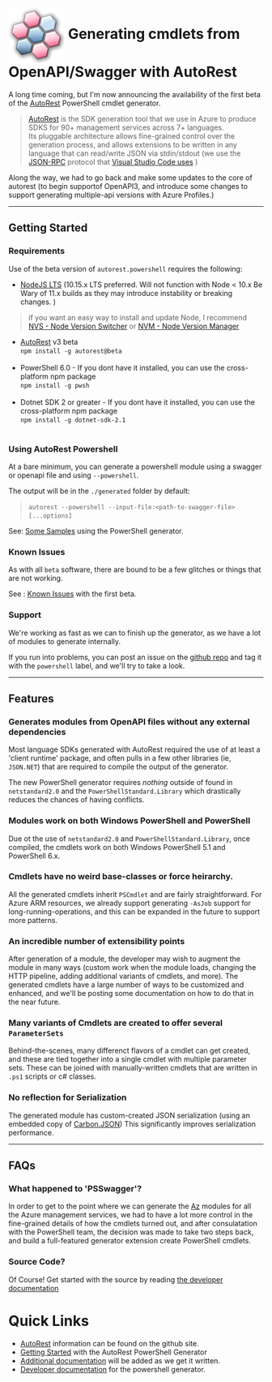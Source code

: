 # <img align="center" src="https://github.com/Azure/autorest/raw/master/docs/images/logo.png"> Generating cmdlets from OpenAPI/Swagger with AutoRest

A long time coming, but I'm now announcing the availability of the first beta of the [AutoRest](https://aka.ms/autorest) PowerShell cmdlet generator.

> [AutoRest](http://github.com/Azure/autorest) is the SDK generation tool that we use in Azure to produce SDKS for 90+ management services across 7+ languages. <br>Its pluggable architecture allows fine-grained control over the generation process, and allows extensions to be written in any language that can read/write JSON via stdin/stdout (we use the [JSON-RPC](https://www.npmjs.com/package/vscode-jsonrpc) protocol that [Visual Studio Code uses](https://code.visualstudio.com) )

Along the way, we had to go back and make some updates to the core of autorest (to begin supportof OpenAPI3, and introduce some changes to support generating multiple-api versions with Azure Profiles.)

<hr>

## Getting Started

### Requirements

Use of the beta version of `autorest.powershell` requires the following:

- [NodeJS LTS](https://nodejs.org) (10.15.x LTS preferred. Will not function with Node < 10.x Be Wary of 11.x builds as they may introduce instability or breaking changes. ) 
> if you want an easy way to install and update Node, I recommend [NVS - Node Version Switcher](https://github.com/Azure/autorest/blob/master/docs/nodejs/installing-via-nvs.md) or [NVM - Node Version Manager](https://github.com/Azure/autorest/blob/master/docs/nodejs/installing-via-nvm.md)

- [AutoRest](https://aka.ms/autorest) v3 beta <br> `npm install -g autorest@beta ` <br>&nbsp;
- PowerShell 6.0 - If you dont have it installed, you can use the cross-platform npm package <br> `npm install -g pwsh` <br>&nbsp;
- Dotnet SDK 2 or greater - If you dont have it installed, you can use the cross-platform npm package <br> `npm install -g dotnet-sdk-2.1 ` <br>&nbsp;

### Using AutoRest Powershell

At a bare minimum, you can generate a powershell module using a swagger or openapi file and using `--powershell`.

The output will be in the `./generated` folder by default:

> `autorest --powershell --input-file:<path-to-swagger-file> [...options]`

See: [Some Samples](https://github.com/Azure/autorest/blob/master/docs/powershell/samples/readme.md) using the PowerShell generator.

### Known Issues
As with all `beta` software, there are bound to be a few glitches or things that are not working. 

See : [Known Issues](https://github.com/Azure/autorest/blob/master/docs/powershell/release-notes.md#caveats-and-known-issues) with the first beta.

### Support 
We're working as fast as we can to finish up the generator, as we have a lot of modules to generate internally. 

If you run into problems, you can post an issue on the [github repo](https://github.com/Azure/autorest/issues) and tag it with the `powershell` label, and we'll try to take a look.

<hr>

##  Features

### Generates modules from OpenAPI files without any external dependencies
Most language SDKs generated with AutoRest required the use of at least a 'client runtime' package, and often pulls in a few other libraries (ie, `JSON.NET`) that are required to compile the output of the generator.

The new PowerShell generator requires _nothing_ outside of found in `netstandard2.0` and the `PowerShellStandard.Library` which drastically reduces the chances of having conflicts.

### Modules work on both Windows PowerShell and PowerShell 
Due ot the use of `netstandard2.0` and `PowerShellStandard.Library`, once compiled, the cmdlets work on both Windows PowerShell 5.1 and PowerShell 6.x.

### Cmdlets have no weird base-classes or force heirarchy.
All the generated cmdlets inherit `PSCmdlet` and are fairly straightforward. For Azure ARM resources, we already support generating `-AsJob` support for long-running-operations, and this can be expanded in the future to support more patterns.

### An incredible number of extensibility points 
After generation of a module, the developer may wish to augment the module in many ways (custom work when the module loads, changing the HTTP pipeline, adding additional variants of cmdlets, and more). 
The generated cmdlets have a large number of ways to be customized and enhanced, and we'll be posting some documentation on how to do that in the near future.

### Many variants of Cmdlets are created to offer several `ParameterSets`
Behind-the-scenes, many differenct flavors of a cmdlet can get created, and these are tied together into a single cmdlet with multiple parameter sets. These can be joined with manually-written cmdlets that are written in `.ps1` scripts or c# classes.

### No reflection for Serialization
The generated module has custom-created JSON serialization (using an embedded copy of [Carbon.JSON](https://github.com/carbon/Data/tree/master/Carbon.Json)) This significantly improves serialization performance.

<hr>

## FAQs

### What happened to 'PSSwagger'?
In order to get to the point where we can generate the [Az](https://azure.microsoft.com/en-us/blog/azure-powershell-az-module-version-1/) 
modules for all the Azure management services, we had to have a lot more control in the fine-grained details of how the cmdlets turned out, 
and after consulatation with the PowerShell team, the decision was made to take two steps back, and build a full-featured generator extension create PowerShell cmdlets.

### Source Code?
Of Course! Get started with the source by reading [the developer documentation](https://github.com/Azure/autorest/blob/master/docs/powershell/development.md)

# Quick Links
- [AutoRest](https://github.com/Azure/autorest/blob/master/README.md) information can be found on the github site.
- [Getting Started](https://github.com/Azure/autorest/blob/master/docs/powershell/readme.md) with the AutoRest PowerShell Generator
- [Additional documentation](https://github.com/Azure/autorest/blob/master/docs/powershell/readme.md#more-information) will be added as we get it written. 
- [Developer documentation](https://github.com/Azure/autorest/blob/master/docs/powershell/development.md) for the powershell generator. 

